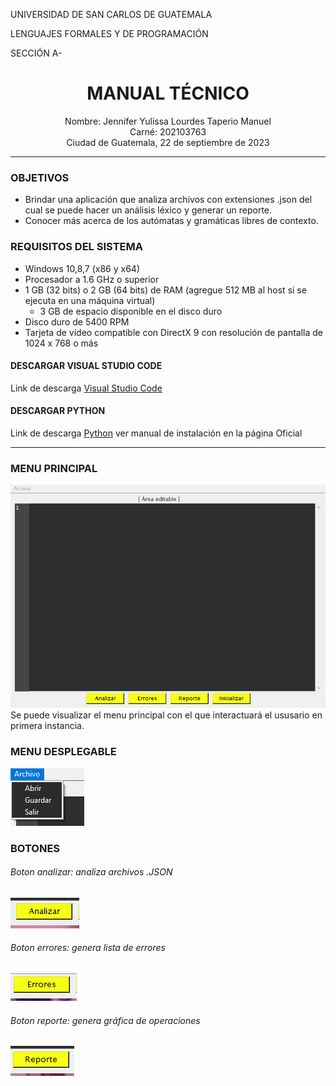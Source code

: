 UNIVERSIDAD DE SAN CARLOS DE GUATEMALA

LENGUAJES FORMALES Y DE PROGRAMACIÓN

SECCIÓN A-


# <center> MANUAL TÉCNICO </center>

<center>Nombre: Jennifer Yulissa Lourdes Taperio Manuel</center>
<center>Carné: 202103763</center>
<center>Ciudad de Guatemala, 22 de septiembre de 2023</center>

___

### OBJETIVOS
* Brindar una aplicación que analiza archivos con extensiones .json del
cual se puede hacer un análisis léxico y generar un reporte.
* Conocer más acerca de los autómatas y gramáticas libres de contexto.


### REQUISITOS DEL SISTEMA
* Windows 10,8,7 (x86 y x64)
* Procesador a 1.6 GHz o superior
* 1 GB (32 bits) o 2 GB (64 bits) de RAM (agregue 512 MB al host si se ejecuta en una máquina virtual)
    * 3 GB de espacio disponible en el disco duro
* Disco duro de 5400 RPM
* Tarjeta de vídeo compatible con DirectX 9 con resolución de pantalla de 1024 x 768 o más

#### DESCARGAR VISUAL STUDIO CODE
Link de descarga [Visual Studio Code](https://code.visualstudio.com/download "vscode")

#### DESCARGAR PYTHON
Link de descarga [Python](https://www.python.org/downloads/ "python") ver manual de instalación en la página Oficial

___

### MENU PRINCIPAL
![Menu principal](principal.PNG)
Se puede visualizar el menu principal con el que interactuará el ususario en primera instancia.
### MENU DESPLEGABLE
![Menu desplegable](desplegable.PNG)
### BOTONES
###### Boton analizar: analiza archivos .JSON
![analizar](analizar.PNG)
###### Boton errores: genera lista de errores
![errores](errores.PNG)
###### Boton reporte: genera gráfica de operaciones
![reporte](reporte.PNG)
